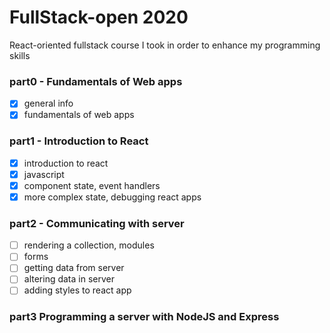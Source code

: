 # FullStack-open 2020
React-oriented fullstack course I took in order to enhance my programming skills

### part0 - Fundamentals of Web apps
- [x] general info
- [x] fundamentals of web apps

### part1 - Introduction to React
- [x] introduction to react
- [x] javascript
- [x] component state, event handlers
- [x] more complex state, debugging react apps

### part2 - Communicating with server
- [ ] rendering a collection, modules
- [ ] forms
- [ ] getting data from server
- [ ] altering data in server
- [ ] adding styles to react app

### part3 Programming a server with NodeJS and Express